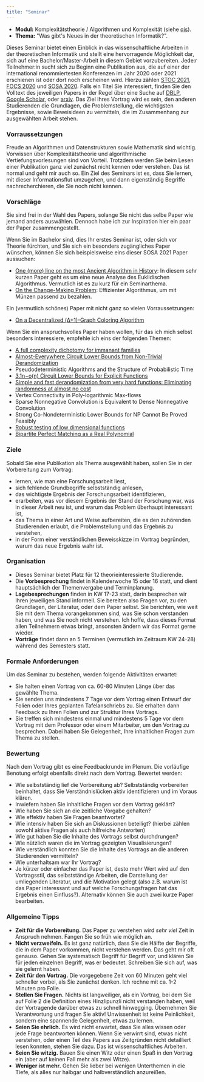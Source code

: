 ```yaml
---
title: "Seminar"
---
```


- **Modul:** Komplexitätstheorie / Algorithmen und Komplexität (siehe [qis](https://qis.server.uni-frankfurt.de/qisserver/rds?state=verpublish&status=init&vmfile=no&moduleCall=webInfo&publishConfFile=webInfo&publishSubDir=veranstaltung&veranstaltung.veranstid=313517)).
- **Thema:** "Was gibt's Neues in der theoretischen Informatik?".

Dieses Seminar bietet einen Einblick in das wissenschaftliche Arbeiten in der theoretischen Informatik und stellt eine hervorragende Möglichkeit dar, sich auf eine Bachelor/Master-Arbeit in diesem Gebiet vorzubereiten.
Jede:r Teilnehmer:in sucht sich zu Beginn eine Publikation aus, die auf einer der international renommiertesten Konferenzen im Jahr 2020 oder 2021 erschienen ist oder dort noch erscheinen wird.
Hierzu zählen [STOC 2021](http://acm-stoc.org/stoc2021/accepted-papers.html), [FOCS 2020](https://dblp.dagstuhl.de/db/conf/focs/focs2020.html) und [SOSA 2020](https://dblp.dagstuhl.de/db/conf/soda/sosa2020.html). Falls ein Titel Sie interessiert, finden Sie den Volltext des jeweiligen Papers in der Regel über eine Suche auf [DBLP](https://dblp.dagstuhl.de/), [Google Scholar](https://scholar.google.com), oder [arxiv](https://arxiv.org).
Das Ziel Ihres Vortrag wird es sein, den anderen Studierenden die Grundlagen, die Problemstellung, die wichtigsten Ergebnisse, sowie Beweisideen zu vermitteln, die im Zusammenhang zur ausgewählten Arbeit stehen.

### Vorraussetzungen

Freude an Algorithmen und Datenstrukturen sowie Mathematik sind wichtig. Vorwissen über Komplexitätstheorie und algorithmische Vertiefungsvorlesungen sind von Vorteil. Trotzdem werden Sie beim Lesen einer Publikation ganz viel zunächst nicht kennen oder verstehen. Das ist normal und geht mir auch so. Ein Ziel des Seminars ist es, dass Sie lernen, mit dieser Informationsflut umzugehen, und dann eigenständig Begriffe nachrecherchieren, die Sie noch nicht kennen.

### Vorschläge
Sie sind frei in der Wahl des Papers, solange Sie nicht das selbe Paper wie jemand anders auswählen. Dennoch habe ich zur Inspiration hier ein paar der Paper zusammengestellt.

Wenn Sie im Bachelor sind, dies Ihr erstes Seminar ist, oder sich vor Theorie fürchten, und Sie sich ein besonders zugängliches Paper wünschen, können Sie sich beispielsweise eins dieser SOSA 2021 Paper aussuchen:
- [One (more) line on the most Ancient Algorithm in History](https://doi.org/10.1137/1.9781611976014.3): In diesem sehr kurzen Paper geht es um eine neue Analyse des Euklidischen Algorithmus. Vermutlich ist es zu kurz für ein Seminarthema.
- [On the Change-Making Problem](https://epubs.siam.org/doi/10.1137/1.9781611976014.7): Effizienter Algorithmus, um mit Münzen passend zu bezahlen.

Ein (vermutlich schönes) Paper mit nicht ganz so vielen Vorraussetzungen:
- [On a Decentralized (Δ+1)-Graph Coloring Algorithm](https://epubs.siam.org/doi/10.1137/1.9781611976014.13)

Wenn Sie ein anspruchsvolles Paper haben wollen, für das ich mich selbst besonders interessiere, empfehle ich eins der folgenden Themen:
- [A full complexity dichotomy for immanant families](https://arxiv.org/abs/2102.04340)
- [Almost-Everywhere Circuit Lower Bounds from Non-Trivial Derandomization](https://eccc.weizmann.ac.il/report/2020/150/)
- Pseudodeterministic Algorithms and the Structure of Probabilistic Time
- [3.1n−o(n) Circuit Lower Bounds for Explicit Functions](https://eccc.weizmann.ac.il/report/2021/023/)
- [Simple and fast derandomization from very hard functions: Eliminating randomness at almost no cost](https://eccc.weizmann.ac.il/report/2020/148/)
- Vertex Connectivity in Poly-logarithmic Max-flows
- Sparse Nonnegative Convolution is Equivalent to Dense Nonnegative Convolution
- Strong Co-Nondeterministic Lower Bounds for NP Cannot Be Proved Feasibly
- [Robust testing of low dimensional functions](https://arxiv.org/abs/2004.11642)
- [Bipartite Perfect Matching as a Real Polynomial](https://arxiv.org/abs/2001.07642)

### Ziele

Sobald Sie eine Publikation als Thema ausgewählt haben, sollen Sie in der Vorbereitung zum Vortrag:
- lernen, wie man eine Forschungsarbeit liest,
- sich fehlende Grundbegriffe selbstständig anlesen,
- das wichtigste Ergebnis der Forschungsarbeit identifizieren,
- erarbeiten, was vor diesem Ergebnis der Stand der Forschung war, was in dieser Arbeit neu ist, und warum das Problem überhaupt interessant ist,
- das Thema in einer Art und Weise aufbereiten, die es den zuhörenden Studierenden erlaubt, die Problemstellung und das Ergebnis zu verstehen,
- in der Form einer verständlichen Beweisskizze im Vortrag begründen, warum das neue Ergebnis wahr ist.


### Organisation

- Dieses Seminar bietet Platz für 12 theorieinteressierte Studierende.
- Die **Vorbesprechung** findet in Kalenderwoche 15 oder 16 statt, und dient hauptsächlich der Themenvergabe und Terminplanung.
- **Lagebesprechungen** finden in KW 17-23 statt, darin besprechen wir Ihren jeweiligen Stand informell. Sie bereiten also Fragen vor, zu den Grundlagen, der Literatur, oder dem Paper selbst. Sie berichten, wie weit Sie mit dem Thema vorangekommen sind, was Sie schon verstanden haben, und was Sie noch nicht verstehen. Ich hoffe, dass dieses Format allen Teilnehmern etwas bringt, ansonsten ändern wir das Format gerne wieder.
- **Vorträge** findet dann an 5 Terminen (vermutlich im Zeitraum KW 24-28) während des Semesters statt.


### Formale Anforderungen

Um das Seminar zu bestehen, werden folgende Aktivitäten erwartet:

- Sie halten einen Vortrag von ca. 60-80 Minuten Länge über das gewählte Thema.
- Sie senden uns mindestens 7 Tage vor dem Vortrag einen Entwurf der Folien oder Ihres geplanten Tafelanschriebs zu. Sie erhalten dann Feedback zu Ihren Folien und zur Struktur Ihres Vortrags.
- Sie treffen sich mindestens einmal und mindestens 5 Tage vor dem Vortrag mit dem Professor oder einem Mitarbeiter, um den Vortrag zu besprechen. Dabei haben Sie Gelegenheit, Ihre inhaltlichen Fragen zum Thema zu stellen.


### Bewertung

Nach dem Vortrag gibt es eine Feedbackrunde im Plenum. Die vorläufige Benotung erfolgt ebenfalls direkt nach dem Vortrag. Bewertet werden:

- Wie selbstständig lief die Vorbereitung ab? Selbstständig vorbereiten beinhaltet, dass Sie Verständnislücken aktiv identifizieren und im Voraus klären.
- Inwiefern haben Sie inhaltliche Fragen vor dem Vortrag geklärt?
- Wie haben Sie sich an die zeitliche Vorgabe gehalten?
- Wie effektiv haben Sie Fragen beantwortet?
- Wie intensiv haben Sie sich an Diskussionen beteiligt? (hierbei zählen sowohl aktive Fragen als auch hilfreiche Antworten)
- Wie gut haben Sie die Inhalte des Vortrags selbst durchdrungen?
- Wie nützlich waren die im Vortrag gezeigten Visualisierungen?
- Wie verständlich konnten Sie die Inhalte des Vortrags an die anderen Studierenden vermitteln?
- Wie unterhaltsam war Ihr Vortrag?
- Je kürzer oder einfacher das Paper ist, desto mehr Wert wird auf den Vortragsstil, das selbstständige Arbeiten, die Darstellung der umliegenden Literatur, und die Motivation gelegt (also z.B. warum ist das Paper interessant und auf welche Forschungsfragen hat das Ergebnis einen Einfluss?). Alternativ können Sie auch zwei kurze Paper bearbeiten.

### Allgemeine Tipps

- **Zeit für die Vorbereitung.** Das Paper zu verstehen wird *sehr viel* Zeit in Anspruch nehmen. Fangen Sie so früh wie möglich an.
- **Nicht verzweifeln.** Es ist ganz natürlich, dass Sie die Hälfte der Begriffe, die in dem Paper vorkommen, nicht verstehen werden. Das geht mir oft genauso. Gehen Sie systematisch Begriff für Begriff vor, und klären Sie für jeden einzelnen Begriff, was er bedeutet. Schreiben Sie sich auf, was sie gelernt haben.
- **Zeit für den Vortrag.** Die vorgegebene Zeit von 60 Minuten geht viel schneller vorbei, als Sie zunächst denken. Ich rechne mit ca. 1-2 Minuten pro Folie.
- **Stellen Sie Fragen.** Nichts ist langweiliger, als ein Vortrag, bei dem Sie auf Folie 2 die Definition eines Hinzlipunzli nicht verstanden haben, weil der Vortragende darüber etwas zu schnell hinwegging. Übernehmen Sie Verantwortung und fragen Sie aktiv! Unwissenheit ist keine Peinlichkeit, sondern eine spannende Gelegenheit, etwas zu lernen.
- **Seien Sie ehrlich.** Es wird nicht erwartet, dass Sie alles wissen oder jede Frage beantworten können. Wenn Sie verwirrt sind, etwas nicht verstehen, oder einen Teil des Papers aus Zeitgründen nicht detailliert lesen konnten, stehen Sie dazu. Das ist wissenschaftliches Arbeiten.
- **Seien Sie witzig.** Bauen Sie einen Witz oder einen Spaß in den Vortrag ein (aber auf keinen Fall mehr als zwei Witze).
- **Weniger ist mehr.** Gehen Sie lieber bei wenigen Unterthemen in die Tiefe, als alles nur halbgar und halbverständlich anzureißen.
